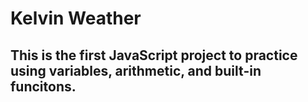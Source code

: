 # Kelvin Weather

## This is the first JavaScript project to practice using variables, arithmetic, and built-in funcitons.
